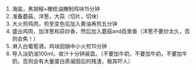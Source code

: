 1. 海盐，黑胡椒+橄榄油腌制鸡块15分钟
2. 准备蘑菇，洋葱，大蒜（切片，切块）
3. 大火煎鸡肉，煎至变色后加入黄油再煎五分钟
4. 盛出鸡肉，加洋葱和蒜炒香，然后加入蘑菇and百里香（洋葱不要炒太久，否则会焦！）
5. 淋入白葡萄酒，鸡块回锅中小火煎15分钟
6. 导入淡奶油100ml，收汁十分钟装盘。（不要加牛奶，不要加牛奶，不要加牛奶，否则会有大量蛋白质凝固后的残渣，极其吓人）

